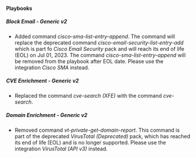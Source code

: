 
#### Playbooks

##### Block Email - Generic v2

- Added command *cisco-sma-list-entry-append*. The command will replace the deprecated command *cisco-email-security-list-entry-add* which is part fo *Cisco Email Security* pack and will reach its end of life (EOL) on Jul 01, 2023.
The command *cisco-sma-list-entry-append* will be removed from the playbook after EOL date.
Please use the integration *Cisco SMA* instead.

##### CVE Enrichment - Generic v2

- Replaced the command *cve-search (XFE)* with the command *cve-search*.

##### Domain Enrichment - Generic v2

- Removed command *vt-private-get-domain-report*. This command is part of the deprecated *VirusTotal (Deprecated)* pack,
which has reached its end of life (EOL) and is no longer supported. Please use the integration *VirusTotal (API v3)* instead.